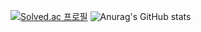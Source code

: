 [![Solved.ac 프로필](http://mazassumnida.wtf/api/v2/generate_badge?boj=richkc2006)](https://solved.ac/richkc2006)
![Anurag's GitHub stats](https://github-readme-stats.vercel.app/api?username=skc-98&show_icons=true&theme=dark)
